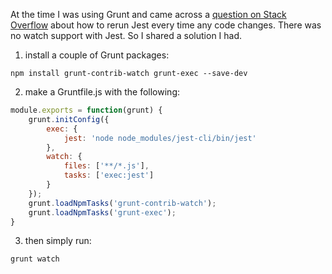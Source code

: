 At the time I was using Grunt and came across a [question on Stack Overflow](http://stackoverflow.com/questions/25472665/watch-and-rerun-jest-js-tests/27433005#27433005) about how to rerun Jest every time any code changes.  There was no watch support with Jest.  So I shared a solution I had.

1. install a couple of Grunt packages:

`npm install grunt-contrib-watch grunt-exec --save-dev`

2. make a Gruntfile.js with the following:

```js
module.exports = function(grunt) {
    grunt.initConfig({
        exec: {
            jest: 'node node_modules/jest-cli/bin/jest'
        },
        watch: {
            files: ['**/*.js'],
            tasks: ['exec:jest']
        }
    });
    grunt.loadNpmTasks('grunt-contrib-watch');
    grunt.loadNpmTasks('grunt-exec');
}
```

3. then simply run:

`grunt watch`